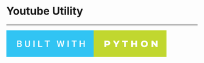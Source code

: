 # Youtube Utility

---

[![Built With Python](https://raw.githubusercontent.com/Advik-B/Badges/Images/badges/built/built-with-python.svg)](https://www.python.org/about/)
